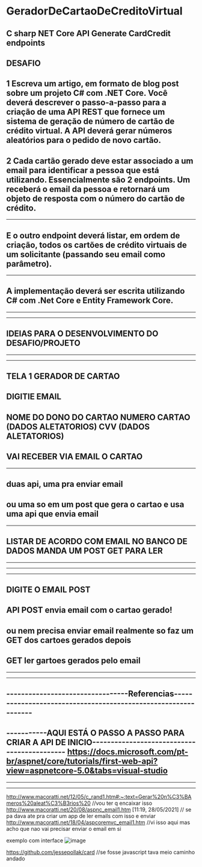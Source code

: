 # GeradorDeCartaoDeCreditoVirtual

C sharp NET Core API  Generate CardCredit endpoints
----------------------------------------------------------------------------------
DESAFIO
----------------------------------------------------------------------------------
1 Escreva um artigo, em formato de blog post sobre um projeto C# com .NET Core.
Você deverá descrever o passo-a-passo para a criação de uma API REST que fornece um sistema de geração de número de cartão de crédito virtual.
 A API deverá gerar números aleatórios para o pedido de novo cartão. 
----------------------------------------------------------------------------------
2 Cada cartão gerado deve estar associado a um email para identificar a pessoa que está utilizando.
Essencialmente são 2 endpoints. 
Um receberá o email da pessoa e retornará um objeto de resposta com o número do cartão de crédito. 
----------------------------------------------------------------------------------
----------------------------------------------------------------------------------
E o outro endpoint deverá listar, em ordem de criação, todos os cartões de crédito virtuais de um solicitante (passando seu email como parâmetro).
----------------------------------------------------------------------------------
----------------------------------------------------------------------------------
A implementação deverá ser escrita utilizando C# com .Net Core e Entity Framework Core.
----------------------------------------------------------------------------------
----------------------------------------------------------------------------------
----------------------------------------------------------------------------------
IDEIAS PARA O DESENVOLVIMENTO DO DESAFIO/PROJETO
----------------------------------------------------------------------------------
----------------------------------------------------------------------------------
----------------------------------------------------------------------------------
TELA 1 GERADOR DE CARTAO
----------------------------------------------------------------------------------
DIGITIE EMAIL
----------------------------------------------------------------------------------
NOME DO DONO DO CARTAO 
NUMERO CARTAO (DADOS ALETATORIOS)
CVV (DADOS ALETATORIOS)
----------------------------------------------------------------------------------
VAI RECEBER VIA EMAIL O CARTAO
----------------------------------------------------------------------------------
----------------------------------------------------------------------------------
duas api, uma pra enviar email 
 ----------------------------------------------------------------------------------
 ou uma so em um post que gera o cartao e usa uma api que envia email
 ----------------------------------------------------------------------------------
----------------------------------------------------------------------------------
 LISTAR DE ACORDO COM EMAIL NO BANCO DE DADOS
MANDA UM POST
GET PARA LER
----------------------------------------------------------------------------------
----------------------------------------------------------------------------------
----------------------------------------------------------------------------------
----------------------------------------------------------------------------------
DIGITE O EMAIL
POST
----------------------------------------------------------------------------------
API POST
envia email com o cartao gerado!
----------------------------------------------------------------------------------
ou nem precisa enviar email realmente so faz um GET dos cartoes gerados depois
----------------------------------------------------------------------------------
GET
ler gartoes gerados pelo email
----------------------------------------------------------------------------------
----------------------------------------------------------------------------------
----------------------------------------------------------------------------------
---------------------------------Referencias---------------------------------------------------------------
-----------------------------------------------------------------------------------------------------------
-----------AQUI ESTÁ O PASSO A PASSO PARA CRIAR A API DE INICIO--------------------------------------------
https://docs.microsoft.com/pt-br/aspnet/core/tutorials/first-web-api?view=aspnetcore-5.0&tabs=visual-studio
-----------------------------------------------------------------------------------------------------------
----------------------------------------------------------------------------------
----------------------------------------------------------------------------------
http://www.macoratti.net/12/05/c_rand1.htm#:~:text=Gerar%20n%C3%BAmeros%20aleat%C3%B3rios%20 //vou ter q encaixar isso
http://www.macoratti.net/20/08/aspnc_email1.htm [11:19, 28/05/2021] // se pa dava ate pra criar um app de ler emails com isso  e enviar
http://www.macoratti.net/18/04/aspcoremvc_email1.htm //vi isso aqui mas acho que nao vai precisar enviar o email em si

exemplo com interface
![image](https://user-images.githubusercontent.com/18118604/120052632-8e009a00-bffc-11eb-90f9-e45fbe72da9a.png)

https://github.com/jessepollak/card //se fosse javascript tava meio caminho andado 
 


